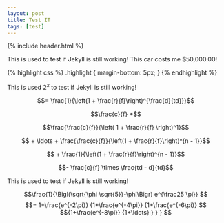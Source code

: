 ```yaml
---
layout: post
title: Test IT
tags: [test]
---
```


{% include header.html %}

This is used to test if Jekyll is still working! This car costs me $50,000.00!

{% highlight css %}
.highlight {
  margin-bottom: 5px;
}
{% endhighlight %}

This is used $2^{x}$ to test if Jekyll is still working!

$$= \frac{1}{\left(1 + \frac{r}{f}\right)^{\frac{d}{td}}}$$

$$\frac{c}{f} +$$

$$\frac{\frac{c}{f}}{\left( 1 + \frac{r}{f} \right)^1}$$

$$ + \ldots + \frac{\frac{c}{f}}{\left(1 + \frac{r}{f}\right)^{n - 1}}$$

$$ + \frac{1}{\left(1 + \frac{r}{f}\right)^{n - 1}}$$

$$- \frac{c}{f} \times \frac{td - d}{td}$$

This is used to test if Jekyll is still working!

$$\frac{1}{\Bigl(\sqrt{\phi \sqrt{5}}-\phi\Bigr) e^{\frac25 \pi}} $$
$$= 1+\frac{e^{-2\pi}} {1+\frac{e^{-4\pi}} {1+\frac{e^{-6\pi}} $$
    $${1+\frac{e^{-8\pi}} {1+\ldots} } } } $$
